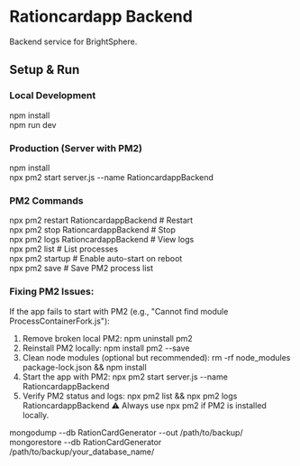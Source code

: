 # Rationcardapp Backend

Backend service for BrightSphere.

## Setup & Run

### Local Development
npm install  
npm run dev

### Production (Server with PM2)
npm install  
npx pm2 start server.js --name RationcardappBackend

### PM2 Commands
npx pm2 restart RationcardappBackend   # Restart  
npx pm2 stop RationcardappBackend      # Stop  
npx pm2 logs RationcardappBackend      # View logs  
npx pm2 list                           # List processes  
npx pm2 startup                        # Enable auto-start on reboot  
npx pm2 save                           # Save PM2 process list  

### Fixing PM2 Issues:
If the app fails to start with PM2 (e.g., "Cannot find module ProcessContainerFork.js"):
1. Remove broken local PM2: npm uninstall pm2
2. Reinstall PM2 locally: npm install pm2 --save
3. Clean node modules (optional but recommended): rm -rf node_modules package-lock.json && npm install
4. Start the app with PM2: npx pm2 start server.js --name RationcardappBackend
5. Verify PM2 status and logs: npx pm2 list && npx pm2 logs RationcardappBackend
⚠️ Always use npx pm2 if PM2 is installed locally.

<!-- db.createUser({  user: "brightUser", pwd: "BrightUser@StrongPassword123!", roles: [{ role: "readWrite", db: "BrightSphere" }]}); -->

mongodump --db RationCardGenerator --out /path/to/backup/
mongorestore --db RationCardGenerator /path/to/backup/your_database_name/


